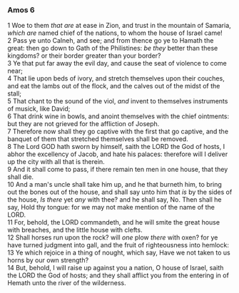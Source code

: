### Amos 6

1 Woe to them *that are* at ease in Zion, and trust in the mountain of Samaria, *which are* named chief of the nations, to whom the house of Israel came!  
2 Pass ye unto Calneh, and see; and from thence go ye to Hamath the great: then go down to Gath of the Philistines: *be they* better than these kingdoms? or their border greater than your border?  
3 Ye that put far away the evil day, and cause the seat of violence to come near;  
4 That lie upon beds of ivory, and stretch themselves upon their couches, and eat the lambs out of the flock, and the calves out of the midst of the stall;  
5 That chant to the sound of the viol, *and* invent to themselves instruments of musick, like David;  
6 That drink wine in bowls, and anoint themselves with the chief ointments: but they are not grieved for the affliction of Joseph.  
7 Therefore now shall they go captive with the first that go captive, and the banquet of them that stretched themselves shall be removed.  
8 The Lord GOD hath sworn by himself, saith the LORD the God of hosts, I abhor the excellency of Jacob, and hate his palaces: therefore will I deliver up the city with all that is therein.  
9 And it shall come to pass, if there remain ten men in one house, that they shall die.  
10 And a man's uncle shall take him up, and he that burneth him, to bring out the bones out of the house, and shall say unto him that *is* by the sides of the house, *Is there* yet *any* with thee? and he shall say, No. Then shall he say, Hold thy tongue: for we may not make mention of the name of the LORD.  
11 For, behold, the LORD commandeth, and he will smite the great house with breaches, and the little house with clefts.  
12 Shall horses run upon the rock? will *one* plow *there* with oxen? for ye have turned judgment into gall, and the fruit of righteousness into hemlock:  
13 Ye which rejoice in a thing of nought, which say, Have we not taken to us horns by our own strength?  
14 But, behold, I will raise up against you a nation, O house of Israel, saith the LORD the God of hosts; and they shall afflict you from the entering in of Hemath unto the river of the wilderness.  
